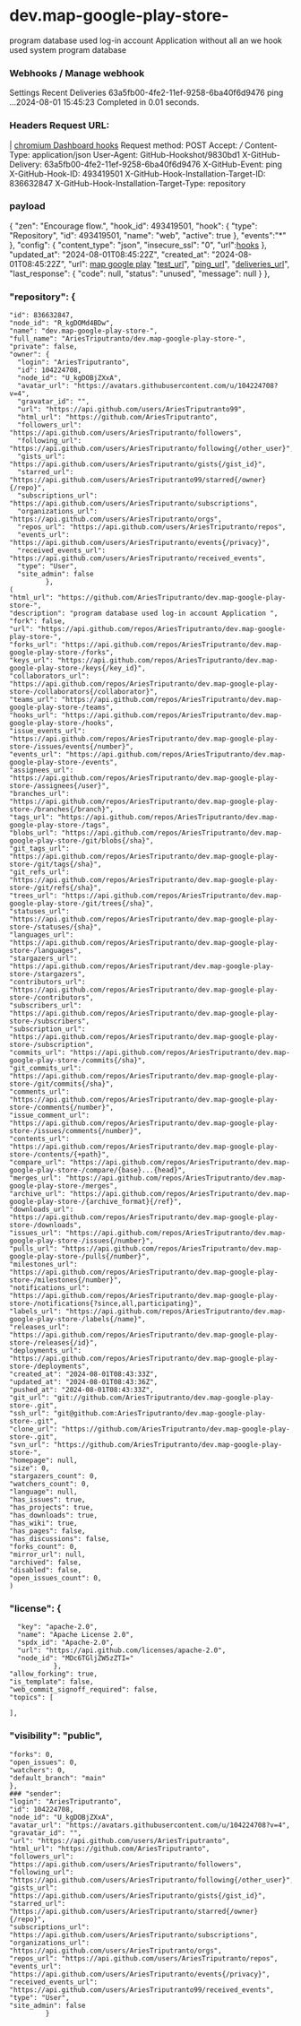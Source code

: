 # dev.map-google-play-store-
program database used log-in account Application 
without all an we hook used system program database 

### Webhooks / Manage webhook
Settings Recent Deliveries
63a5fb00-4fe2-11ef-9258-6ba40f6d9476 ping …2024-08-01 15:45:23
Completed in 0.01 seconds.
### Headers Request URL:
| [chromium Dashboard hooks](https://api.github.com/repos/Ariestriputranto/chromium-dashboard/hook) 
Request method: POST  Accept: */* Content-Type: application/json User-Agent: GitHub-Hookshot/9830bd1 X-GitHub-Delivery: 63a5fb00-4fe2-11ef-9258-6ba40f6d9476 X-GitHub-Event: ping X-GitHub-Hook-ID: 493419501 X-GitHub-Hook-Installation-Target-ID: 836632847 X-GitHub-Hook-Installation-Target-Type: repository

### payload
{ 
  "zen": "Encourage flow.",
  "hook_id": 493419501,
  "hook": {
    "type": "Repository",
    "id": 493419501,
    "name": "web",
    "active": true },
    "events":"*" },
    "config": {
      "content_type": "json",
      "insecure_ssl": "0",
      "url":[hooks](https://api.github.com/repos/Ariestriputranto/chromium-dashboard/hook)
              },
    "updated_at": "2024-08-01T08:45:22Z",
    "created_at": "2024-08-01T08:45:22Z",
    "url": [map google play]([https://api.github.com/repos/AriesTriputranto/dev.map-google-play-store-/hooks/493419501)
    "[test_url](https://api.github.com/repos/AriesTriputranto/dev.map-google-play-store-/hooks/493419501/test)",
    "[ping_url](https://api.github.com/repos/AriesTriputranto/dev.map-google-play-store-/hooks/493419501/pings)",
    "[deliveries_url](https://api.github.com/repos/AriesTriputranto/dev.map-google-play-store-/hooks/493419501/deliveries)",
    "last_response": {
      "code": null,
      "status": "unused",
      "message": null
              }
                     },
 ### "repository": {
    "id": 836632847,
    "node_id": "R_kgDOMd4BDw",
    "name": "dev.map-google-play-store-",
    "full_name": "AriesTriputranto/dev.map-google-play-store-",
    "private": false,
    "owner": {
      "login": "AriesTriputranto",
      "id": 104224708,
      "node_id": "U_kgDOBjZXxA",
      "avatar_url": "https://avatars.githubusercontent.com/u/104224708?v=4",
      "gravatar_id": "",
      "url": "https://api.github.com/users/AriesTriputranto99",
      "html_url": "https://github.com/AriesTriputranto",
      "followers_url": "https://api.github.com/users/AriesTriputranto/followers",
      "following_url": "https://api.github.com/users/AriesTriputranto/following{/other_user}",
      "gists_url": "https://api.github.com/users/AriesTriputranto/gists{/gist_id}",
      "starred_url": "https://api.github.com/users/AriesTriputranto99/starred{/owner}{/repo}",
      "subscriptions_url": "https://api.github.com/users/AriesTriputranto/subscriptions",
      "organizations_url": "https://api.github.com/users/AriesTriputranto/orgs",
      "repos_url": "https://api.github.com/users/AriesTriputranto/repos",
      "events_url": "https://api.github.com/users/AriesTriputranto/events{/privacy}",
      "received_events_url": "https://api.github.com/users/AriesTriputranto/received_events",
      "type": "User",
      "site_admin": false
             },
    (
    "html_url": "https://github.com/AriesTriputranto/dev.map-google-play-store-",
    "description": "program database used log-in account Application ",
    "fork": false,
    "url": "https://api.github.com/repos/AriesTriputranto/dev.map-google-play-store-",
    "forks_url": "https://api.github.com/repos/AriesTriputranto/dev.map-google-play-store-/forks",
    "keys_url": "https://api.github.com/repos/AriesTriputranto/dev.map-google-play-store-/keys{/key_id}",
    "collaborators_url": "https://api.github.com/repos/AriesTriputranto/dev.map-google-play-store-/collaborators{/collaborator}",
    "teams_url": "https://api.github.com/repos/AriesTriputranto/dev.map-google-play-store-/teams",
    "hooks_url": "https://api.github.com/repos/AriesTriputranto/dev.map-google-play-store-/hooks",
    "issue_events_url": "https://api.github.com/repos/AriesTriputranto/dev.map-google-play-store-/issues/events{/number}",
    "events_url": "https://api.github.com/repos/AriesTriputranto/dev.map-google-play-store-/events",
    "assignees_url": "https://api.github.com/repos/AriesTriputranto/dev.map-google-play-store-/assignees{/user}",
    "branches_url": "https://api.github.com/repos/AriesTriputranto/dev.map-google-play-store-/branches{/branch}",
    "tags_url": "https://api.github.com/repos/AriesTriputranto/dev.map-google-play-store-/tags",
    "blobs_url": "https://api.github.com/repos/AriesTriputranto/dev.map-google-play-store-/git/blobs{/sha}",
    "git_tags_url": "https://api.github.com/repos/AriesTriputranto/dev.map-google-play-store-/git/tags{/sha}",
    "git_refs_url": "https://api.github.com/repos/AriesTriputranto/dev.map-google-play-store-/git/refs{/sha}",
    "trees_url": "https://api.github.com/repos/AriesTriputranto/dev.map-google-play-store-/git/trees{/sha}",
    "statuses_url": "https://api.github.com/repos/AriesTriputranto/dev.map-google-play-store-/statuses/{sha}",
    "languages_url": "https://api.github.com/repos/AriesTriputranto/dev.map-google-play-store-/languages",
    "stargazers_url": "https://api.github.com/repos/AriesTriputrant/dev.map-google-play-store-/stargazers",
    "contributors_url": "https://api.github.com/repos/AriesTriputranto/dev.map-google-play-store-/contributors",
    "subscribers_url": "https://api.github.com/repos/AriesTriputranto/dev.map-google-play-store-/subscribers",
    "subscription_url": "https://api.github.com/repos/AriesTriputranto/dev.map-google-play-store-/subscription",
    "commits_url": "https://api.github.com/repos/AriesTriputranto/dev.map-google-play-store-/commits{/sha}",
    "git_commits_url": "https://api.github.com/repos/AriesTriputranto/dev.map-google-play-store-/git/commits{/sha}",
    "comments_url": "https://api.github.com/repos/AriesTriputranto/dev.map-google-play-store-/comments{/number}",
    "issue_comment_url": "https://api.github.com/repos/AriesTriputranto/dev.map-google-play-store-/issues/comments{/number}",
    "contents_url": "https://api.github.com/repos/AriesTriputranto/dev.map-google-play-store-/contents/{+path}",
    "compare_url": "https://api.github.com/repos/AriesTriputranto/dev.map-google-play-store-/compare/{base}...{head}",
    "merges_url": "https://api.github.com/repos/AriesTriputranto/dev.map-google-play-store-/merges",
    "archive_url": "https://api.github.com/repos/AriesTriputranto/dev.map-google-play-store-/{archive_format}{/ref}",
    "downloads_url": "https://api.github.com/repos/AriesTriputranto/dev.map-google-play-store-/downloads",
    "issues_url": "https://api.github.com/repos/AriesTriputranto/dev.map-google-play-store-/issues{/number}",
    "pulls_url": "https://api.github.com/repos/AriesTriputranto/dev.map-google-play-store-/pulls{/number}",
    "milestones_url": "https://api.github.com/repos/AriesTriputranto/dev.map-google-play-store-/milestones{/number}",
    "notifications_url": "https://api.github.com/repos/AriesTriputranto/dev.map-google-play-store-/notifications{?since,all,participating}",
    "labels_url": "https://api.github.com/repos/AriesTriputranto/dev.map-google-play-store-/labels{/name}",
    "releases_url": "https://api.github.com/repos/AriesTriputranto/dev.map-google-play-store-/releases{/id}",
    "deployments_url": "https://api.github.com/repos/AriesTriputranto/dev.map-google-play-store-/deployments",
    "created_at": "2024-08-01T08:43:33Z",
    "updated_at": "2024-08-01T08:43:36Z",
    "pushed_at": "2024-08-01T08:43:33Z",
    "git_url": "git://github.com/AriesTriputranto/dev.map-google-play-store-.git",
    "ssh_url": "git@github.com:AriesTriputranto/dev.map-google-play-store-.git",
    "clone_url": "https://github.com/AriesTriputranto/dev.map-google-play-store-.git",
    "svn_url": "https://github.com/AriesTriputranto/dev.map-google-play-store-",
    "homepage": null,
    "size": 0,
    "stargazers_count": 0,
    "watchers_count": 0,
    "language": null,
    "has_issues": true,
    "has_projects": true,
    "has_downloads": true,
    "has_wiki": true,
    "has_pages": false,
    "has_discussions": false,
    "forks_count": 0,
    "mirror_url": null,
    "archived": false,
    "disabled": false,
    "open_issues_count": 0,
    )
  ### "license": {
      "key": "apache-2.0",
      "name": "Apache License 2.0",
      "spdx_id": "Apache-2.0",
      "url": "https://api.github.com/licenses/apache-2.0",
      "node_id": "MDc6TGljZW5zZTI="
               },
    "allow_forking": true,
    "is_template": false,
    "web_commit_signoff_required": false,
    "topics": [

    ],
   ### "visibility": "public",
    "forks": 0,
    "open_issues": 0,
    "watchers": 0,
    "default_branch": "main"
    },
    ### "sender": 
    "login": "AriesTriputranto",
    "id": 104224708,
    "node_id": "U_kgDOBjZXxA",
    "avatar_url": "https://avatars.githubusercontent.com/u/104224708?v=4",
    "gravatar_id": "",
    "url": "https://api.github.com/users/AriesTriputranto",
    "html_url": "https://github.com/AriesTriputranto",
    "followers_url": "https://api.github.com/users/AriesTriputranto/followers",
    "following_url": "https://api.github.com/users/AriesTriputranto/following{/other_user}",
    "gists_url": "https://api.github.com/users/AriesTriputranto/gists{/gist_id}",
    "starred_url": "https://api.github.com/users/AriesTriputranto/starred{/owner}{/repo}",
    "subscriptions_url": "https://api.github.com/users/AriesTriputranto/subscriptions",
    "organizations_url": "https://api.github.com/users/AriesTriputranto/orgs",
    "repos_url": "https://api.github.com/users/AriesTriputranto/repos",
    "events_url": "https://api.github.com/users/AriesTriputranto/events{/privacy}",
    "received_events_url": "https://api.github.com/users/AriesTriputranto99/received_events",
    "type": "User",
    "site_admin": false
             }


